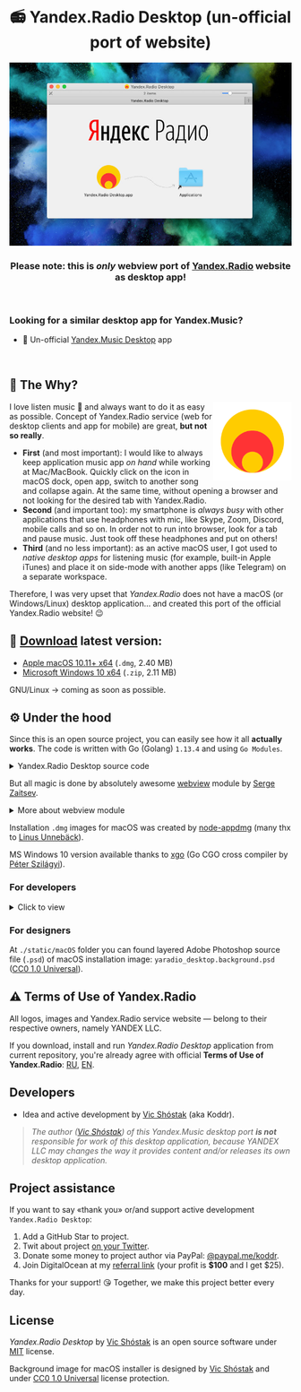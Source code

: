 <h1 align="center">📻 Yandex.Radio Desktop (un-official port of website)</h1>

![Yandex.Radio Desktop (un-official port of website)](static/GitHub/macOS_installer_screenshot.jpg)

<h3 align="center"><strong>Please note:</strong> this is <em>only</em> webview port of <a href="https://radio.yandex.ru" target="_blank">Yandex.Radio</a> website as desktop app!</h3>

<br/>

### Looking for a similar desktop app for Yandex.Music?

- 🎵 Un-official [Yandex.Music Desktop](https://github.com/koddr/yandex-music-desktop) app

<br/>

## 💭 The Why?

<img width="140px" align="right" src="static/macOS/yaradio_desktop.png" alt="Yandex.Radio logo"/>

I love listen music 🥰 and always want to do it as easy as possible. Concept of Yandex.Radio service (web for desktop clients and app for mobile) are great, **but not so really**.

- **First** (and most important): I would like to always keep application music app _on hand_ while working at Mac/MacBook. Quickly click on the icon in macOS dock, open app, switch to another song and collapse again. At the same time, without opening a browser and not looking for the desired tab with Yandex.Radio.
- **Second** (and important too): my smartphone is _always busy_ with other applications that use headphones with mic, like Skype, Zoom, Discord, mobile calls and so on. In order not to run into browser, look for a tab and pause music. Just took off these headphones and put on others!
- **Third** (and no less important): as an active macOS user, I got used to _native desktop apps_ for listening music (for example, built-in Apple iTunes) and place it on side-mode with another apps (like Telegram) on a separate workspace.

Therefore, I was very upset that _Yandex.Radio_ does not have a macOS (or Windows/Linux) desktop application... and created this port of the official Yandex.Radio website! 😉

## 🔗 [Download](https://github.com/koddr/yandex-radio-desktop/releases) latest version:

- [Apple macOS 10.11+ x64](https://github.com/koddr/yandex-radio-desktop/releases/download/0.1.1/yaradio_desktop-macosx-amd64.dmg) (`.dmg`, 2.40 MB)
- [Microsoft Windows 10 x64](https://github.com/koddr/yandex-radio-desktop/releases/download/0.1.1/yaradio_desktop-windows-10-amd64.zip) (`.zip`, 2.11 MB)

GNU/Linux → coming as soon as possible.

## ⚙️ Under the hood

Since this is an open source project, you can easily see how it all **actually works**. The code is written with Go (Golang) `1.13.4` and using `Go Modules`.

<details>
<summary>Yandex.Radio Desktop source code</summary><br/>

```go
package main

import "github.com/zserge/webview"

func main() {
	// Webview options:
	//  - name: Yandex.Radio Desktop
	name := "Yandex.Radio Desktop"
	//  - URL to login screen: https://passport.yandex.ru/auth?...
	url := "https://passport.yandex.ru/auth?origin=radio&retpath=https%3A%2F%2Fradio.yandex.ru"
	//  - sizes: 800x800 px
	width := 800
	height := 800
	//  - resizable: true
	resizable := true

	// Let's open window app with options:
	webview.Open(name, url, width, height, resizable)
}

```

</details>

But all magic is done by absolutely awesome [webview](https://github.com/zserge/webview) module by [Serge Zaitsev](https://github.com/zserge).

<details>
<summary>More about webview module</summary><br/>

A tiny cross-platform webview library for C/C++/Golang to build modern cross-platform GUIs. Also, there are Rust bindings, Python bindings, Nim bindings, Haskell and C# bindings available.

It supports two-way JavaScript bindings (to call JavaScript from C/C++/Go and to call C/C++/Go from JavaScript).

It uses Cocoa/WebKit on macOS, gtk-webkit2 on Linux and MSHTML (IE10/11) on Windows.

![zserge/webview demo](https://github.com/zserge/webview/raw/master/examples/todo-go/screenshots/screenshots.png)

</details>

Installation `.dmg` images for macOS was created by [node-appdmg](https://github.com/LinusU/node-appdmg) (many thx to [Linus Unnebäck](https://github.com/LinusU)).

MS Windows 10 version available thanks to [xgo](https://github.com/karalabe/xgo) (Go CGO cross compiler by [Péter Szilágyi](https://github.com/karalabe)).

### For developers

<details>
<summary>Click to view</summary><br/>

1. Clone this repository and go to folder `yandex-radio-desktop`:

```console
foo@bar:~$ git clone https://github.com/koddr/yandex-radio-desktop.git
foo@bar:~$ cd yandex-radio-desktop
```

2. Change anything you want 👌
3. Build app binary again for macOS (it's required `Go` 1.13+):

```console
foo@bar:~$ make build-macos # build .app for macOS
```

- OR for Windows 10:

```console
foo@bar:~$ go get github.com/karalabe/xgo # install xgo cross compiler
foo@bar:~$ make build-windows # build .exe for Windows 10
```

4. Go to `./build/<macOS|Windows>` folder

- Copy `Yandex.Radio Desktop.app` to your `/Applications` folder on macOS:

```console
foo@bar:~$ sudo cp -R ./build/macOS/Yandex.Radio\ Desktop.app /Applications
```

- OR copy `Yandex.Radio Desktop.exe` to anything you want on Windows 10 system!

#### (Optional) Create macOS installation images

- Install `node-appdmg` (required `Node.js` and `npm`):

```console
foo@bar:~$ npm install -g appdmg
```

- Create macOS installation image (`.dmg`):

```console
foo@bar:~$ make installer-macos # for macOS 10.11+
```

- You can found created image into `./releases/macOS` folder.

#### (Optional) Create zip-archive for Windows 10

- Create zip-archive:

```console
foo@bar:~$ make archive-zip-windows # for Windows 10
```

- You can found created ZIP into `./releases/Windows` folder.

</details>

### For designers

At `./static/macOS` folder you can found layered Adobe Photoshop source file (`.psd`) of macOS installation image: `yaradio_desktop.background.psd` ([CC0 1.0 Universal](https://creativecommons.org/share-your-work/public-domain/cc0)).

## ⚠️ Terms of Use of Yandex.Radio

All logos, images and Yandex.Radio service website — belong to their respective owners, namely YANDEX LLC.

If you download, install and run _Yandex.Radio Desktop_ application from current repository, you're already agree with official **Terms of Use of Yandex.Radio**: [RU](https://yandex.ru/legal/radio_termsofuse/), [EN](https://yandex.ru/legal/radio_termsofuse/?lang=en).

## Developers

- Idea and active development by [Vic Shóstak](https://github.com/koddr) (aka Koddr).

> _The author ([Vic Shóstak](https://github.com/koddr)) of this Yandex.Music desktop port **is not** responsible for work of this desktop application, because YANDEX LLC may changes the way it provides content and/or releases its own desktop application._

## Project assistance

If you want to say «thank you» or/and support active development `Yandex.Radio Desktop`:

1. Add a GitHub Star to project.
2. Twit about project [on your Twitter](https://twitter.com/intent/tweet?text=Yandex.Radio%20Desktop%20%E2%80%94%20un-official%20port%20of%20website%20&url=https%3A%2F%2Fgithub.com%2Fkoddr%2Fyandex-radio-desktop).
3. Donate some money to project author via PayPal: [@paypal.me/koddr](https://paypal.me/koddr?locale.x=en_EN).
4. Join DigitalOcean at my [referral link](https://m.do.co/c/b41859fa9b6e) (your profit is **\$100** and I get \$25).

Thanks for your support! 😘 Together, we make this project better every day.

## License

_Yandex.Radio Desktop_ by [Vic Shóstak](https://github.com/koddr) is an open source software under [MIT](LICENSE) license.

Background image for macOS installer is designed by [Vic Shóstak](https://github.com/koddr) and under [CC0 1.0 Universal](https://creativecommons.org/share-your-work/public-domain/cc0) license protection.

